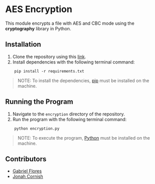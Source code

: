 # AES Encryption

This module encrypts a file with AES and CBC mode using the __cryptography__ library in Python.

## Installation

1. Clone the repository using this [link](https://github.com/beachcoder25/378PartnerRepo.git).
2. Install dependencies with the following terminal command:
```
    pip install -r requirements.txt
```
> NOTE: To install the dependencies, [pip](https://pip.pypa.io/en/stable/installing/) must be installed on the machine.

## Running the Program

1. Navigate to the `encryption` directory of the repository.
2. Run the program with the following terminal command:
```
    python encryption.py
```
> NOTE: To execute the program, [Python](https://www.python.org/) must be installed on the machine.

## Contributors

* [Gabriel Flores](https://github.com/rgabeflores)
* [Jonah Cornish](https://github.com/beachcoder25)